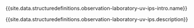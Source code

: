 {{site.data.structuredefinitions.observation-laboratory-uv-ips-intro.name}}

{{site.data.structuredefinitions.observation-laboratory-uv-ips.description}}


